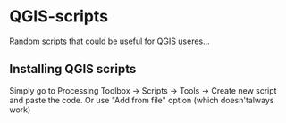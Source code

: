 # QGIS-scripts

Random scripts that could be useful for QGIS useres...

## Installing QGIS scripts 
Simply go to Processing Toolbox -> Scripts -> Tools -> Create new script and paste the code. Or use "Add from file" option (which doesn'talways work)

